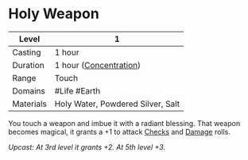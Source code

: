# Holy Weapon

| Level     | 1                                                   |
| --------- | --------------------------------------------------- |
| Casting   | 1 hour                                              |
| Duration  | 1 hour ([Concentration](../../../Concentration.md)) |
| Range     | Touch                                               |
| Domains   | #Life #Earth                                        |
| Materials | Holy Water, Powdered Silver, Salt                   |

You touch a weapon and imbue it with a radiant blessing. That weapon becomes magical, it grants a +1 to attack [Checks](../../../../Game%20Procedures/Check.md) and [Damage](../../../../Damage%20Types/!Damage%20Types.md) rolls.

*Upcast: At 3rd level it grants +2. At 5th level +3.*